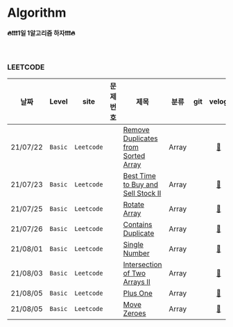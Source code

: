 # Algorithm
**🔥❗️❗❗️1일 1알고리즘 하자❗️❗❗️🔥**

<br/>


### LEETCODE
|날짜          |Level     | site |문제번호 |제목     |분류 |git  |velog |
|---------------|---------|------|-----|-------------|---|----|:----:|
|21/07/22|`Basic`| `Leetcode` ||[Remove Duplicates from Sorted Array](https://leetcode.com/explore/interview/card/top-interview-questions-easy/92/array/727/)| Array ||[💎](https://velog.io/@yoonah-dev/Leetcode-Remove-Duplicates-from-Sorted-Array)|
|21/07/23|`Basic`| `Leetcode` ||[Best Time to Buy and Sell Stock II](https://leetcode.com/explore/interview/card/top-interview-questions-easy/92/array/564/)| Array ||[💎](https://velog.io/@yoonah-dev/Leetcode-Best-Time-to-Buy-and-Sell-Stock-II)|
|21/07/25|`Basic`| `Leetcode` ||[Rotate Array](https://leetcode.com/explore/interview/card/top-interview-questions-easy/92/array/646/)| Array ||[💎](https://velog.io/@yoonah-dev/Leetcode-Rotate-Array)|
|21/07/26|`Basic`| `Leetcode` ||[Contains Duplicate](https://leetcode.com/explore/interview/card/top-interview-questions-easy/92/array/578/)| Array ||[💎](https://velog.io/@yoonah-dev/Leetcode-Contains-Duplicate)|
|21/08/01|`Basic`| `Leetcode` ||[Single Number](https://leetcode.com/explore/interview/card/top-interview-questions-easy/92/array/549/)| Array ||[💎](https://velog.io/@yoonah-dev/Leetcode-Single-Number)|
|21/08/03|`Basic`| `Leetcode` ||[Intersection of Two Arrays II](https://leetcode.com/explore/interview/card/top-interview-questions-easy/92/array/674)| Array ||[💎](https://velog.io/@yoonah-dev/Leetcode-Intersection-of-Two-Arrays-II)|
|21/08/05|`Basic`| `Leetcode` ||[Plus One](https://leetcode.com/explore/interview/card/top-interview-questions-easy/92/array/559)| Array ||[💎](https://velog.io/@yoonah-dev/Leetcode-Plus-One)|
|21/08/05|`Basic`| `Leetcode` ||[Move Zeroes](https://leetcode.com/explore/interview/card/top-interview-questions-easy/92/array/567)| Array ||[💎](https://velog.io/@yoonah-dev/Leetcode-Move-Zeroes)|

